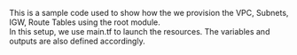 This is a sample code used to show how the we provision the VPC, Subnets, IGW, Route Tables using the root module.  
In this setup, we use main.tf to launch the resources. 
The variables and outputs are also defined accordingly. 